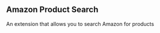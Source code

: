 Amazon Product Search
----------------------
An extension that allows you to search Amazon for products